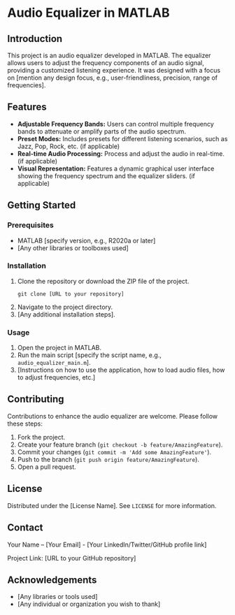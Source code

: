 # Audio Equalizer in MATLAB

## Introduction
This project is an audio equalizer developed in MATLAB. The equalizer allows users to adjust the frequency components of an audio signal, providing a customized listening experience. It was designed with a focus on [mention any design focus, e.g., user-friendliness, precision, range of frequencies].

## Features
- **Adjustable Frequency Bands:** Users can control multiple frequency bands to attenuate or amplify parts of the audio spectrum.
- **Preset Modes:** Includes presets for different listening scenarios, such as Jazz, Pop, Rock, etc. (if applicable)
- **Real-time Audio Processing:** Process and adjust the audio in real-time. (if applicable)
- **Visual Representation:** Features a dynamic graphical user interface showing the frequency spectrum and the equalizer sliders. (if applicable)

## Getting Started

### Prerequisites
- MATLAB [specify version, e.g., R2020a or later]
- [Any other libraries or toolboxes used]

### Installation
1. Clone the repository or download the ZIP file of the project.
    ```
    git clone [URL to your repository]
    ```
2. Navigate to the project directory.
3. [Any additional installation steps].

### Usage
1. Open the project in MATLAB.
2. Run the main script [specify the script name, e.g., `audio_equalizer_main.m`].
3. [Instructions on how to use the application, how to load audio files, how to adjust frequencies, etc.]

## Contributing
Contributions to enhance the audio equalizer are welcome. Please follow these steps:
1. Fork the project.
2. Create your feature branch (`git checkout -b feature/AmazingFeature`).
3. Commit your changes (`git commit -m 'Add some AmazingFeature'`).
4. Push to the branch (`git push origin feature/AmazingFeature`).
5. Open a pull request.

## License
Distributed under the [License Name]. See `LICENSE` for more information.

## Contact
Your Name – [Your Email] - [Your LinkedIn/Twitter/GitHub profile link]

Project Link: [URL to your GitHub repository]

## Acknowledgements
- [Any libraries or tools used]
- [Any individual or organization you wish to thank]

